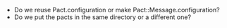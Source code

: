 * Do we reuse Pact.configuration or make Pact::Message.configuration?
* Do we put the pacts in the same directory or a different one?
